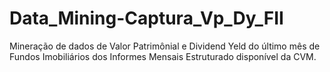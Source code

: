 # Data_Mining-Captura_Vp_Dy_FII

Mineração de dados de Valor Patrimônial e Dividend Yeld do último mês de Fundos Imobiliários dos Informes Mensais Estruturado disponível da CVM.
